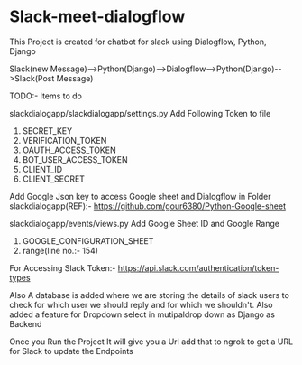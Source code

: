 # Slack-meet-dialogflow
This Project is created for chatbot for slack using Dialogflow, Python, Django

Slack(new Message)-->Python(Django)-->Dialogflow-->Python(Django)-->Slack(Post Message)

TODO:- Items to do 

slackdialogapp/slackdialogapp/settings.py
Add Following Token to file
1. SECRET_KEY
2. VERIFICATION_TOKEN
3. OAUTH_ACCESS_TOKEN
4. BOT_USER_ACCESS_TOKEN
5. CLIENT_ID
6. CLIENT_SECRET

Add Google Json key to access Google sheet and Dialogflow in Folder slackdialogapp(REF):- https://github.com/gour6380/Python-Google-sheet

slackdialogapp/events/views.py
Add Google Sheet ID and Google Range
1. GOOGLE_CONFIGURATION_SHEET
2. range(line no.:- 154)

For Accessing Slack Token:- https://api.slack.com/authentication/token-types

Also A database is added where we are storing the details of slack users to check for which user we should reply and for which we shouldn't.
Also added a feature for Dropdown select in mutipaldrop down as Django as Backend

Once you Run the Project It will give you a Url add that to ngrok to get a URL for Slack to update the Endpoints

